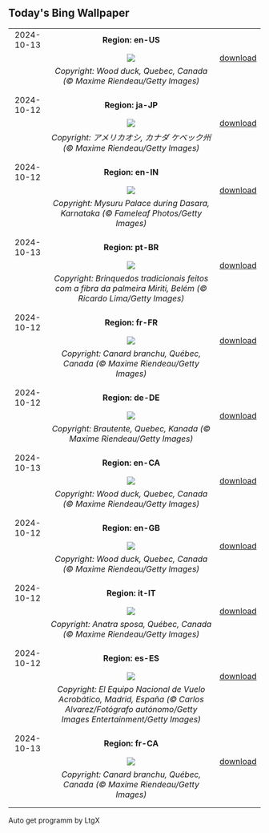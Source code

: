 ## Today's Bing Wallpaper
|      |      |      |
| :----: | :----: | :----: |
|2024-10-13|**Region: en-US**||
||![](https://www.bing.com/th?id=OHR.QuebecDuck_EN-US9387855720_UHD.jpg&pid=hp&w=1152&h=648&rs=1&c=4)| [download](https://www.bing.com/th?id=OHR.QuebecDuck_EN-US9387855720_UHD.jpg)|
||*Copyright: Wood duck, Quebec, Canada (© Maxime Riendeau/Getty Images)*
||
|||
|2024-10-12|**Region: ja-JP**||
||![](https://www.bing.com/th?id=OHR.QuebecDuck_JA-JP7270367085_UHD.jpg&pid=hp&w=1152&h=648&rs=1&c=4)| [download](https://www.bing.com/th?id=OHR.QuebecDuck_JA-JP7270367085_UHD.jpg)|
||*Copyright: アメリカオシ, カナダ ケベック州 (© Maxime Riendeau/Getty Images)*
||
|||
|2024-10-12|**Region: en-IN**||
||![](https://www.bing.com/th?id=OHR.DussehraMysore_EN-IN0426603332_UHD.jpg&pid=hp&w=1152&h=648&rs=1&c=4)| [download](https://www.bing.com/th?id=OHR.DussehraMysore_EN-IN0426603332_UHD.jpg)|
||*Copyright: Mysuru Palace during Dasara, Karnataka (© Fameleaf Photos/Getty Images)*
||
|||
|2024-10-13|**Region: pt-BR**||
||![](https://www.bing.com/th?id=OHR.FelizDiadasCriancas_PT-BR6983342881_UHD.jpg&pid=hp&w=1152&h=648&rs=1&c=4)| [download](https://www.bing.com/th?id=OHR.FelizDiadasCriancas_PT-BR6983342881_UHD.jpg)|
||*Copyright: Brinquedos tradicionais feitos com a fibra da palmeira Miriti, Belém (© Ricardo Lima/Getty Images)*
||
|||
|2024-10-12|**Region: fr-FR**||
||![](https://www.bing.com/th?id=OHR.QuebecDuck_FR-FR4323551846_UHD.jpg&pid=hp&w=1152&h=648&rs=1&c=4)| [download](https://www.bing.com/th?id=OHR.QuebecDuck_FR-FR4323551846_UHD.jpg)|
||*Copyright: Canard branchu, Québec, Canada (© Maxime Riendeau/Getty Images)*
||
|||
|2024-10-12|**Region: de-DE**||
||![](https://www.bing.com/th?id=OHR.QuebecDuck_DE-DE2140613391_UHD.jpg&pid=hp&w=1152&h=648&rs=1&c=4)| [download](https://www.bing.com/th?id=OHR.QuebecDuck_DE-DE2140613391_UHD.jpg)|
||*Copyright: Brautente, Quebec, Kanada (© Maxime Riendeau/Getty Images)*
||
|||
|2024-10-13|**Region: en-CA**||
||![](https://www.bing.com/th?id=OHR.QuebecDuck_EN-CA0208524250_UHD.jpg&pid=hp&w=1152&h=648&rs=1&c=4)| [download](https://www.bing.com/th?id=OHR.QuebecDuck_EN-CA0208524250_UHD.jpg)|
||*Copyright: Wood duck, Quebec, Canada (© Maxime Riendeau/Getty Images)*
||
|||
|2024-10-12|**Region: en-GB**||
||![](https://www.bing.com/th?id=OHR.QuebecDuck_EN-GB1003424458_UHD.jpg&pid=hp&w=1152&h=648&rs=1&c=4)| [download](https://www.bing.com/th?id=OHR.QuebecDuck_EN-GB1003424458_UHD.jpg)|
||*Copyright: Wood duck, Quebec, Canada (© Maxime Riendeau/Getty Images)*
||
|||
|2024-10-12|**Region: it-IT**||
||![](https://www.bing.com/th?id=OHR.QuebecDuck_IT-IT4692189372_UHD.jpg&pid=hp&w=1152&h=648&rs=1&c=4)| [download](https://www.bing.com/th?id=OHR.QuebecDuck_IT-IT4692189372_UHD.jpg)|
||*Copyright: Anatra sposa, Québec, Canada (© Maxime Riendeau/Getty Images)*
||
|||
|2024-10-12|**Region: es-ES**||
||![](https://www.bing.com/th?id=OHR.NationalDaySpain_ES-ES5367780660_UHD.jpg&pid=hp&w=1152&h=648&rs=1&c=4)| [download](https://www.bing.com/th?id=OHR.NationalDaySpain_ES-ES5367780660_UHD.jpg)|
||*Copyright: El Equipo Nacional de Vuelo Acrobático, Madrid, España (© Carlos Alvarez/Fotógrafo autónomo/Getty Images Entertainment/Getty Images)*
||
|||
|2024-10-13|**Region: fr-CA**||
||![](https://www.bing.com/th?id=OHR.QuebecDuck_FR-CA4180697497_UHD.jpg&pid=hp&w=1152&h=648&rs=1&c=4)| [download](https://www.bing.com/th?id=OHR.QuebecDuck_FR-CA4180697497_UHD.jpg)|
||*Copyright: Canard branchu, Québec, Canada (© Maxime Riendeau/Getty Images)*
||
|||

Auto get programm by LtgX
